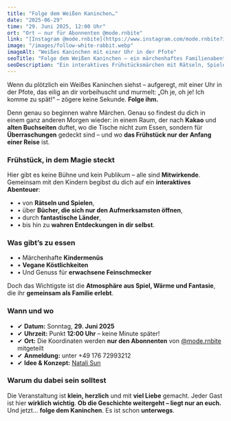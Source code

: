 ```yaml
---
title: "Folge dem Weißen Kaninchen…"
date: "2025-06-29"
time: "29. Juni 2025, 12:00 Uhr"
ort: "Ort – nur für Abonnenten @mode.rnbite"
link: "[Instagram @mode.rnbite](https://www.instagram.com/mode.rnbite?igsh=NWtwbWpleHhjZDJq)"
image: "/images/follow-white-rabbit.webp"
imageAlt: "Weißes Kaninchen mit einer Uhr in der Pfote"
seoTitle: "Folge dem Weißen Kaninchen – ein märchenhaftes Familienabenteuer in München"
seoDescription: "Ein interaktives Frühstücksmärchen mit Rätseln, Spielen und einer magischen Atmosphäre für die ganze Familie in München – nur mit Anmeldung!"
---
```


Wenn du plötzlich ein Weißes Kaninchen siehst – aufgeregt, mit einer Uhr in der Pfote, das eilig an dir vorbeihuscht und murmelt: „Oh je, oh je! Ich komme zu spät!“ – zögere keine Sekunde. **Folge ihm.**

Denn genau so beginnen wahre Märchen. Genau so findest du dich in einem ganz anderen Morgen wieder: in einem Raum, der nach **Kakao** und **alten Buchseiten** duftet, wo die Tische nicht zum Essen, sondern für **Überraschungen** gedeckt sind – und wo **das Frühstück nur der Anfang einer Reise** ist.

### Frühstück, in dem Magie steckt

Hier gibt es keine Bühne und kein Publikum – alle sind **Mitwirkende**. Gemeinsam mit den Kindern begibst du dich auf ein **interaktives Abenteuer**:
- • von **Rätseln und Spielen**,
- • über **Bücher, die sich nur den Aufmerksamsten öffnen**,
- • durch **fantastische Länder**,
- • bis hin zu **wahren Entdeckungen in dir selbst**.

### Was gibt’s zu essen

- • Märchenhafte **Kindermenüs**  
- • **Vegane Köstlichkeiten**  
- • Und Genuss für **erwachsene Feinschmecker**

Doch das Wichtigste ist die **Atmosphäre aus Spiel, Wärme und Fantasie**, die ihr **gemeinsam als Familie erlebt**.

### Wann und wo

- ✔ **Datum:** Sonntag, **29. Juni 2025**  
- ✔ **Uhrzeit:** Punkt **12:00 Uhr** – keine Minute später!  
- ✔ **Ort:** Die Koordinaten werden **nur den Abonnenten** von [@mode.rnbite](https://www.instagram.com/mode.rnbite?igsh=NWtwbWpleHhjZDJq) mitgeteilt  
- ✔ **Anmeldung:** unter +49 176 72993212  
- ✔ **Idee & Konzept:** [Natali Sun](https://www.instagram.com/orangesunstudio?igsh=MXZ4bnBnY29qY2cwMg==)

### Warum du dabei sein solltest

Die Veranstaltung ist **klein, herzlich** und mit **viel Liebe** gemacht. Jeder Gast ist hier **wirklich wichtig**. **Ob die Geschichte weitergeht – liegt nur an euch.** Und jetzt… **folge dem Kaninchen**. Es ist schon **unterwegs**.

